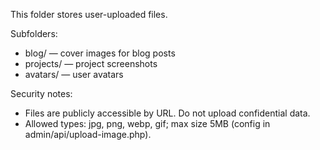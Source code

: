 This folder stores user-uploaded files.

Subfolders:
- blog/ — cover images for blog posts
- projects/ — project screenshots
- avatars/ — user avatars

Security notes:
- Files are publicly accessible by URL. Do not upload confidential data.
- Allowed types: jpg, png, webp, gif; max size 5MB (config in admin/api/upload-image.php).
